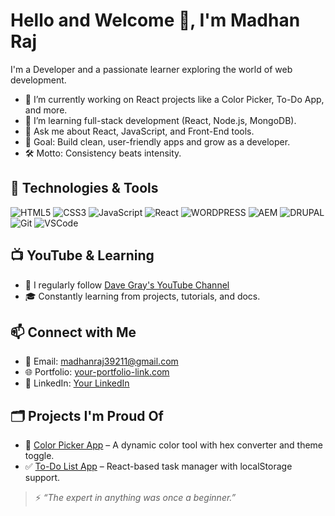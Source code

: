 # Hello and Welcome 👋, I'm Madhan Raj

I'm a Developer and a passionate learner exploring the world of web development.

- 🚀 I’m currently working on React projects like a Color Picker, To-Do App, and more.
- 🌱 I’m learning full-stack development (React, Node.js, MongoDB).
- 💬 Ask me about React, JavaScript, and Front-End tools.
- 🎯 Goal: Build clean, user-friendly apps and grow as a developer.
- 🛠 Motto: Consistency beats intensity.

## 🔧 Technologies & Tools

![HTML5](https://img.shields.io/badge/HTML5-E34F26?style=for-the-badge&logo=html5&logoColor=white)
![CSS3](https://img.shields.io/badge/CSS3-1572B6?style=for-the-badge&logo=css3&logoColor=white)
![JavaScript](https://img.shields.io/badge/JavaScript-F7DF1E?style=for-the-badge&logo=javascript&logoColor=black)
![React](https://img.shields.io/badge/React-20232A?style=for-the-badge&logo=react&logoColor=61DAFB)
![WORDPRESS](https://img.shields.io/badge/WORDPRESS-fff?style=for-the-badge&logo=wordpress&logoColor=blue)
![AEM](https://img.shields.io/badge/AEM-FFFF00?style=for-the-badge&logo=adobe&logoColor=yellow)
![DRUPAL](https://img.shields.io/badge/DRUPAL-20232A?style=for-the-badge&logo=drupal&logoColor=blue)
![Git](https://img.shields.io/badge/Git-F05032?style=for-the-badge&logo=git&logoColor=white)
![VSCode](https://img.shields.io/badge/VS%20Code-007ACC?style=for-the-badge&logo=visual-studio-code&logoColor=white)

## 📺 YouTube & Learning
- 📘 I regularly follow [Dave Gray's YouTube Channel](https://www.youtube.com/c/DaveGrayTeachesCode)
- 🎓 Constantly learning from projects, tutorials, and docs.

## 📫 Connect with Me
- 📧 Email: madhanraj39211@gmail.com
- 🌐 Portfolio: [your-portfolio-link.com](https://your-portfolio-link.com)
- 💼 LinkedIn: [Your LinkedIn](https://www.linkedin.com/in/madhan-raj-23401a22b/)

## 🗂️ Projects I'm Proud Of
- 🎨 [Color Picker App](#) – A dynamic color tool with hex converter and theme toggle.
- ✅ [To-Do List App](#) – React-based task manager with localStorage support.

> ⚡ *“The expert in anything was once a beginner.”*
